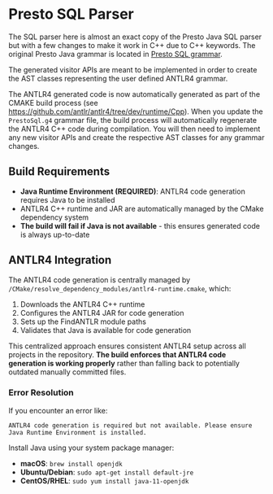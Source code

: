 <!--
Copyright (c) Facebook, Inc. and its affiliates.

Licensed under the Apache License, Version 2.0 (the "License");
you may not use this file except in compliance with the License.
You may obtain a copy of the License at

http://www.apache.org/licenses/LICENSE-2.0

Unless required by applicable law or agreed to in writing, software
distributed under the License is distributed on an "AS IS" BASIS,
WITHOUT WARRANTIES OR CONDITIONS OF ANY KIND, either express or implied.
See the License for the specific language governing permissions and
limitations under the License.
-->

# Presto SQL Parser

The SQL parser here is almost an exact copy of the Presto Java SQL parser but with a few changes to make it work in C++ due to C++ keywords. The original Presto Java grammar is located in [Presto SQL grammar](https://github.com/prestodb/presto/blob/master/presto-parser/src/main/antlr4/com/facebook/presto/sql/parser/SqlBase.g4).

The generated visitor APIs are meant to be implemented in order to create the AST classes representing the user defined ANTLR4 grammar.

The ANTLR4 generated code is now automatically generated as part of the CMAKE build process (see https://github.com/antlr/antlr4/tree/dev/runtime/Cpp). When you update the `PrestoSql.g4` grammar file, the build process will automatically regenerate the ANTLR4 C++ code during compilation. You will then need to implement any new visitor APIs and create the respective AST classes for any grammar changes.

## Build Requirements

- **Java Runtime Environment (REQUIRED)**: ANTLR4 code generation requires Java to be installed
- ANTLR4 C++ runtime and JAR are automatically managed by the CMake dependency system
- **The build will fail if Java is not available** - this ensures generated code is always up-to-date

## ANTLR4 Integration

The ANTLR4 code generation is centrally managed by `/CMake/resolve_dependency_modules/antlr4-runtime.cmake`, which:

1. Downloads the ANTLR4 C++ runtime
2. Configures the ANTLR4 JAR for code generation
3. Sets up the FindANTLR module paths
4. Validates that Java is available for code generation

This centralized approach ensures consistent ANTLR4 setup across all projects in the repository. **The build enforces that ANTLR4 code generation is working properly** rather than falling back to potentially outdated manually committed files.

### Error Resolution

If you encounter an error like:
```
ANTLR4 code generation is required but not available. Please ensure Java Runtime Environment is installed.
```

Install Java using your system package manager:
- **macOS**: `brew install openjdk`
- **Ubuntu/Debian**: `sudo apt-get install default-jre`
- **CentOS/RHEL**: `sudo yum install java-11-openjdk`
